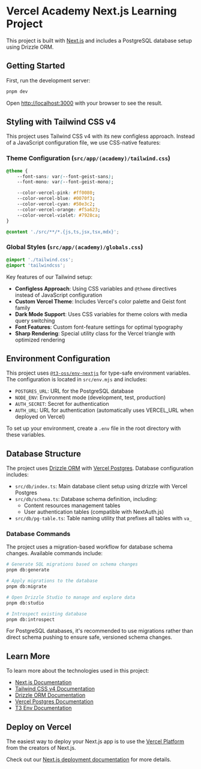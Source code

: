 # Vercel Academy Next.js Learning Project

This project is built with [Next.js](https://nextjs.org) and includes a PostgreSQL database setup using Drizzle ORM.

## Getting Started

First, run the development server:

```bash
pnpm dev
```

Open [http://localhost:3000](http://localhost:3000) with your browser to see the result.

## Styling with Tailwind CSS v4

This project uses Tailwind CSS v4 with its new configless approach. Instead of a JavaScript configuration file, we use CSS-native features:

### Theme Configuration (`src/app/(academy)/tailwind.css`)

```css
@theme {
	--font-sans: var(--font-geist-sans);
	--font-mono: var(--font-geist-mono);

	--color-vercel-pink: #ff0080;
	--color-vercel-blue: #0070f3;
	--color-vercel-cyan: #50e3c2;
	--color-vercel-orange: #f5a623;
	--color-vercel-violet: #7928ca;
}

@content './src/**/*.{js,ts,jsx,tsx,mdx}';
```

### Global Styles (`src/app/(academy)/globals.css`)

```css
@import './tailwind.css';
@import 'tailwindcss';
```

Key features of our Tailwind setup:

- **Configless Approach**: Using CSS variables and `@theme` directives instead of JavaScript configuration
- **Custom Vercel Theme**: Includes Vercel's color palette and Geist font family
- **Dark Mode Support**: Uses CSS variables for theme colors with media query switching
- **Font Features**: Custom font-feature settings for optimal typography
- **Sharp Rendering**: Special utility class for the Vercel triangle with optimized rendering

## Environment Configuration

This project uses [`@t3-oss/env-nextjs`](https://github.com/t3-oss/t3-env) for type-safe environment variables. The configuration is located in `src/env.mjs` and includes:

- `POSTGRES_URL`: URL for the PostgreSQL database
- `NODE_ENV`: Environment mode (development, test, production)
- `AUTH_SECRET`: Secret for authentication
- `AUTH_URL`: URL for authentication (automatically uses VERCEL_URL when deployed on Vercel)

To set up your environment, create a `.env` file in the root directory with these variables.

## Database Structure

The project uses [Drizzle ORM](https://orm.drizzle.team/) with [Vercel Postgres](https://vercel.com/docs/storage/vercel-postgres). Database configuration includes:

- `src/db/index.ts`: Main database client setup using drizzle with Vercel Postgres
- `src/db/schema.ts`: Database schema definition, including:
  - Content resources management tables
  - User authentication tables (compatible with NextAuth.js)
- `src/db/pg-table.ts`: Table naming utility that prefixes all tables with `va_`

### Database Commands

The project uses a migration-based workflow for database schema changes. Available commands include:

```bash
# Generate SQL migrations based on schema changes
pnpm db:generate

# Apply migrations to the database
pnpm db:migrate

# Open Drizzle Studio to manage and explore data
pnpm db:studio

# Introspect existing database
pnpm db:introspect
```

For PostgreSQL databases, it's recommended to use migrations rather than direct schema pushing to ensure safe, versioned schema changes.

## Learn More

To learn more about the technologies used in this project:

- [Next.js Documentation](https://nextjs.org/docs)
- [Tailwind CSS v4 Documentation](https://tailwindcss.com/docs)
- [Drizzle ORM Documentation](https://orm.drizzle.team/docs/overview)
- [Vercel Postgres Documentation](https://vercel.com/docs/storage/vercel-postgres)
- [T3 Env Documentation](https://env.t3.gg/)

## Deploy on Vercel

The easiest way to deploy your Next.js app is to use the [Vercel Platform](https://vercel.com/new) from the creators of Next.js.

Check out our [Next.js deployment documentation](https://nextjs.org/docs/app/building-your-application/deploying) for more details.

